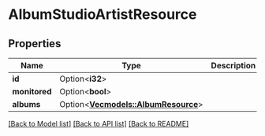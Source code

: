 # AlbumStudioArtistResource

## Properties

Name | Type | Description | Notes
------------ | ------------- | ------------- | -------------
**id** | Option<**i32**> |  | [optional]
**monitored** | Option<**bool**> |  | [optional]
**albums** | Option<[**Vec<models::AlbumResource>**](AlbumResource.md)> |  | [optional]

[[Back to Model list]](../README.md#documentation-for-models) [[Back to API list]](../README.md#documentation-for-api-endpoints) [[Back to README]](../README.md)


